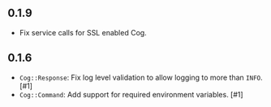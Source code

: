 ## 0.1.9

* Fix service calls for SSL enabled Cog.

## 0.1.6

* `Cog::Response`: Fix log level validation to allow logging to more than `INFO`. [#1]
* `Cog::Command`: Add support for required environment variables. [#1]
